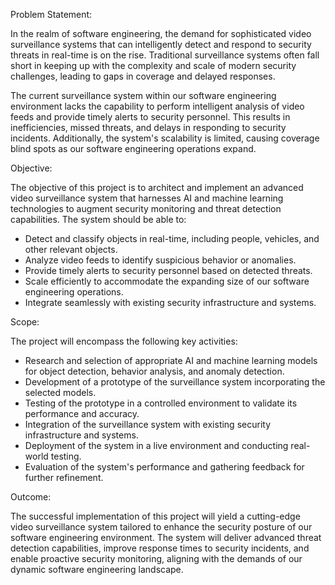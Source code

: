 Problem Statement:

In the realm of software engineering, the demand for sophisticated video surveillance systems that can intelligently detect and respond to security threats in real-time is on the rise. Traditional surveillance systems often fall short in keeping up with the complexity and scale of modern security challenges, leading to gaps in coverage and delayed responses.

The current surveillance system within our software engineering environment lacks the capability to perform intelligent analysis of video feeds and provide timely alerts to security personnel. This results in inefficiencies, missed threats, and delays in responding to security incidents. Additionally, the system's scalability is limited, causing coverage blind spots as our software engineering operations expand.

Objective:

The objective of this project is to architect and implement an advanced video surveillance system that harnesses AI and machine learning technologies to augment security monitoring and threat detection capabilities. The system should be able to:

- Detect and classify objects in real-time, including people, vehicles, and other relevant objects.
- Analyze video feeds to identify suspicious behavior or anomalies.
- Provide timely alerts to security personnel based on detected threats.
- Scale efficiently to accommodate the expanding size of our software engineering operations.
- Integrate seamlessly with existing security infrastructure and systems.

Scope:

The project will encompass the following key activities:

- Research and selection of appropriate AI and machine learning models for object detection, behavior analysis, and anomaly detection.
- Development of a prototype of the surveillance system incorporating the selected models.
- Testing of the prototype in a controlled environment to validate its performance and accuracy.
- Integration of the surveillance system with existing security infrastructure and systems.
- Deployment of the system in a live environment and conducting real-world testing.
- Evaluation of the system's performance and gathering feedback for further refinement.

Outcome:

The successful implementation of this project will yield a cutting-edge video surveillance system tailored to enhance the security posture of our software engineering environment. The system will deliver advanced threat detection capabilities, improve response times to security incidents, and enable proactive security monitoring, aligning with the demands of our dynamic software engineering landscape.
